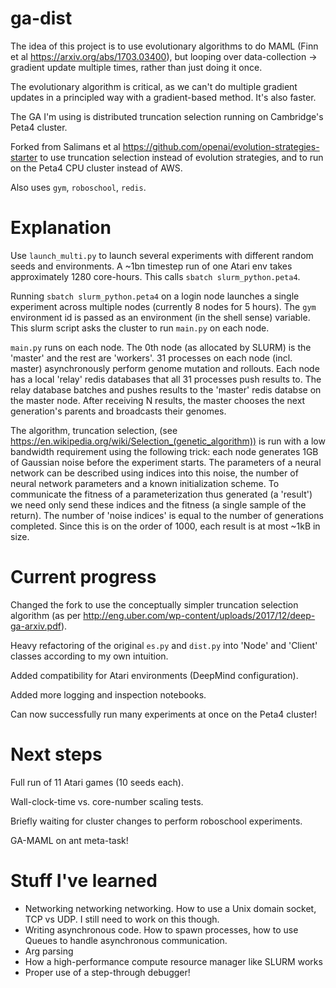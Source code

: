 # ga-dist
The idea of this project is to use evolutionary algorithms to do MAML (Finn et al https://arxiv.org/abs/1703.03400), but looping over data-collection -> gradient update multiple times, rather than just doing it once. 

The evolutionary algorithm is critical, as we can't do multiple gradient updates in a principled way with a gradient-based method. It's also faster.

The GA I'm using is distributed truncation selection running on Cambridge's Peta4 cluster.

Forked from Salimans et al https://github.com/openai/evolution-strategies-starter to use truncation selection instead of evolution strategies, and to run on the Peta4 CPU cluster instead of AWS. 

Also uses `gym`, `roboschool`, `redis`.

# Explanation

Use `launch_multi.py` to launch several experiments with different random seeds and environments. A ~1bn timestep run of one Atari env takes approximately 1280 core-hours. This calls `sbatch slurm_python.peta4`.

Running `sbatch slurm_python.peta4` on a login node launches a single experiment across multiple nodes (currently 8 nodes for 5 hours). The `gym` environment id is passed as an environment (in the shell sense) variable. This slurm script asks the cluster to run `main.py` on each node.

`main.py` runs on each node. The 0th node (as allocated by SLURM) is the 'master' and the rest are 'workers'. 31 processes on each node (incl. master) asynchronously perform genome mutation and rollouts. Each node has a local 'relay' redis databases that all 31 processes push results to. The relay database batches and pushes results to the 'master' redis databse on the master node. After receiving N results, the master chooses the next generation's parents and broadcasts their genomes.

The algorithm, truncation selection, (see https://en.wikipedia.org/wiki/Selection_(genetic_algorithm)) is run with a low bandwidth requirement using the following trick: each node generates 1GB of Gaussian noise before the experiment starts. The parameters of a neural network can be described using indices into this noise, the number of neural network parameters and a known initialization scheme. To communicate the fitness of a parameterization thus generated (a 'result') we need only send these indices and the fitness (a single sample of the return). The number of 'noise indices' is equal to the number of generations completed. Since this is on the order of 1000, each result is at most ~1kB in size. 

# Current progress

Changed the fork to use the conceptually simpler truncation selection algorithm (as per http://eng.uber.com/wp-content/uploads/2017/12/deep-ga-arxiv.pdf).

Heavy refactoring of the original `es.py` and `dist.py` into 'Node' and 'Client' classes according to my own intuition.

Added compatibility for Atari environments (DeepMind configuration).

Added more logging and inspection notebooks.

Can now successfully run many experiments at once on the Peta4 cluster!

# Next steps

Full run of 11 Atari games (10 seeds each).

Wall-clock-time vs. core-number scaling tests.

Briefly waiting for cluster changes to perform roboschool experiments.

GA-MAML on ant meta-task!

# Stuff I've learned

* Networking networking networking. How to use a Unix domain socket, TCP vs UDP. I still need to work on this though.
* Writing asynchronous code. How to spawn processes, how to use Queues to handle asynchronous communication. 
* Arg parsing
* How a high-performance compute resource manager like SLURM works
* Proper use of a step-through debugger!

